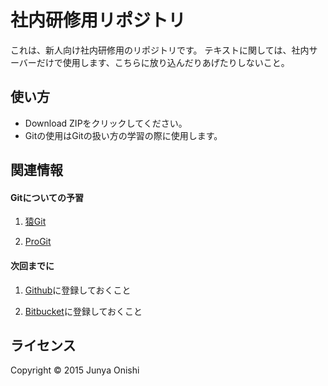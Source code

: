 社内研修用リポジトリ
======================
これは、新人向け社内研修用のリポジトリです。
テキストに関しては、社内サーバーだけで使用します、こちらに放り込んだりあげたりしないこと。

使い方
------
- Download ZIPをクリックしてください。
- Gitの使用はGitの扱い方の学習の際に使用します。

関連情報
--------
#### Gitについての予習
1. [猿Git](http://www.backlog.jp/git-guide/)

2. [ProGit](https://progit-ja.github.io/)

#### 次回までに
1. [Github](https://github.com/)に登録しておくこと

2. [Bitbucket](https://bitbucket.org/)に登録しておくこと

ライセンス
----------
Copyright &copy; 2015 Junya Onishi